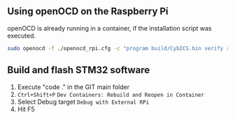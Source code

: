 ## Using openOCD on the Raspberry Pi
openOCD is already running in a container, if the installation script was executed.
```sh
sudo openocd -f ./openocd_rpi.cfg -c "program build/CybICS.bin verify reset exit 0x08000000"
```

## Build and flash STM32 software
1. Execute "code ." in the GIT main folder
1. `Ctrl+Shift+P` `Dev Containers: Rebuild and Reopen in Container`
1. Select Debug target `Debug with External RPi`
1. Hit F5